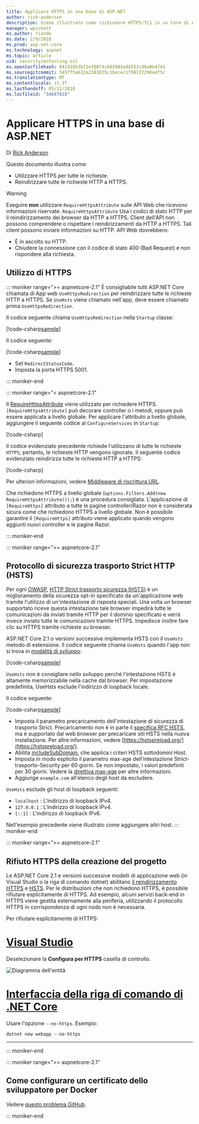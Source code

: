```yaml
---
title: Applicare HTTPS in una base di ASP.NET
author: rick-anderson
description: Viene illustrato come richiedere HTTPS/TLS in un Core di ASP.NET web app.
manager: wpickett
ms.author: riande
ms.date: 2/9/2018
ms.prod: asp.net-core
ms.technology: aspnet
ms.topic: article
uid: security/enforcing-ssl
ms.openlocfilehash: 0433ddb3bf1ef0074c683903ad4553cd6a0b4741
ms.sourcegitcommit: 545ff5a632e2281035c1becec1f99137298e4f5c
ms.translationtype: MT
ms.contentlocale: it-IT
ms.lasthandoff: 05/31/2018
ms.locfileid: "34687818"
---
```

# <a name="enforce-https-in-an-aspnet-core"></a>Applicare HTTPS in una base di ASP.NET

Di [Rick Anderson](https://twitter.com/RickAndMSFT)

Questo documento illustra come:

- Utilizzare HTTPS per tutte le richieste.
- Reindirizzare tutte le richieste HTTP a HTTPS.

> [!WARNING]
> Eseguire **non** utilizzare `RequireHttpsAttribute` sulle API Web che ricevono informazioni riservate. `RequireHttpsAttribute` Usa i codici di stato HTTP per il reindirizzamento dei browser da HTTP a HTTPS. Client dell'API non possono comprendere o rispettare i reindirizzamenti da HTTP a HTTPS. Tali client possono inviare informazioni su HTTP. API Web dovrebbero:
>
>* È in ascolto su HTTP.
>* Chiudere la connessione con il codice di stato 400 (Bad Request) e non rispondere alla richiesta.

<a name="require"></a>
## <a name="require-https"></a>Utilizzo di HTTPS

::: moniker range=">= aspnetcore-2.1"
È consigliabile tutti ASP.NET Core chiamata di App web `UseHttpsRedirection` per reindirizzare tutte le richieste HTTP a HTTPS. Se `UseHsts` viene chiamato nell'app, deve essere chiamato prima `UseHttpsRedirection`.

Il codice seguente chiama `UseHttpsRedirection` nella `Startup` classe:

[!code-csharp[sample](enforcing-ssl/sample/Startup.cs?name=snippet1&highlight=13)]


Il codice seguente:

[!code-csharp[sample](enforcing-ssl/sample/Startup.cs?name=snippet2&highlight=14-99)]

* Set `RedirectStatusCode`.
* Imposta la porta HTTPS 5001.

::: moniker-end


::: moniker range="< aspnetcore-2.1"

Il [RequireHttpsAttribute](/dotnet/api/Microsoft.AspNetCore.Mvc.RequireHttpsAttribute) viene utilizzato per richiedere HTTPS. `[RequireHttpsAttribute]` può decorare controller o i metodi, oppure può essere applicata a livello globale. Per applicare l'attributo a livello globale, aggiungere il seguente codice al `ConfigureServices` in `Startup`:

[!code-csharp[](authentication/accconfirm/sample/WebApp1/Startup.cs?name=snippet2&highlight=4-999)]

Il codice evidenziato precedente richiede l'utilizzano di tutte le richieste `HTTPS`; pertanto, le richieste HTTP vengono ignorate. Il seguente codice evidenziato reindirizza tutte le richieste HTTP a HTTPS:

[!code-csharp[](authentication/accconfirm/sample/WebApp1/Startup.cs?name=snippet_AddRedirectToHttps&highlight=7-999)]

Per ulteriori informazioni, vedere [Middleware di riscrittura URL](xref:fundamentals/url-rewriting).

Che richiedono HTTPS a livello globale (`options.Filters.Add(new RequireHttpsAttribute());`) è una procedura consigliata. L'applicazione di `[RequireHttps]` attributo a tutte le pagine controller/Razor non è considerata sicura come che richiedono HTTPS a livello globale. Non è possibile garantire il `[RequireHttps]` attributo viene applicato quando vengono aggiunti nuovi controller e le pagine Razor.

::: moniker-end

::: moniker range=">= aspnetcore-2.1"
<a name="hsts"></a>
## <a name="http-strict-transport-security-protocol-hsts"></a>Protocollo di sicurezza trasporto Strict HTTP (HSTS)

Per ogni [OWASP](https://www.owasp.org/index.php/About_The_Open_Web_Application_Security_Project), [HTTP Strict trasporto sicurezza (HSTS)](https://www.owasp.org/index.php/HTTP_Strict_Transport_Security_Cheat_Sheet) è un miglioramento della sicurezza opt-in specificato da un'applicazione web tramite l'utilizzo di un'intestazione di risposta speciali. Una volta un browser supportato riceve questa intestazione tale browser impedirà tutte le comunicazioni da inviati tramite HTTP per il dominio specificato e verrà invece inviato tutte le comunicazioni tramite HTTPS. Impedisce inoltre fare clic su HTTPS tramite richieste su browser.

ASP.NET Core 2.1 o versioni successive implementa HSTS con il `UseHsts` metodo di estensione. Il codice seguente chiama `UseHsts` quando l'app non si trova in [modalità di sviluppo](xref:fundamentals/environments):

[!code-csharp[sample](enforcing-ssl/sample/Startup.cs?name=snippet1&highlight=10)]

`UseHsts` non è consigliare nello sviluppo perché l'intestazione HSTS è altamente memorizzabile nella cache dal browser. Per impostazione predefinita, UseHsts esclude l'indirizzo di loopback locale.

Il codice seguente:

[!code-csharp[sample](enforcing-ssl/sample/Startup.cs?name=snippet2&highlight=5-12)]

* Imposta il parametro precaricamento dell'intestazione di sicurezza di trasporto Strict. Precaricamento non è in parte il [specifica RFC HSTS](https://tools.ietf.org/html/rfc6797), ma è supportato dal web browser per precaricare siti HSTS nella nuova installazione. Per altre informazioni, vedere [https://hstspreload.org/](https://hstspreload.org/).
* Abilita [includeSubDomain](https://tools.ietf.org/html/rfc6797#section-6.1.2), che applica i criteri HSTS sottodomini Host. 
* Imposta in modo esplicito il parametro max-age dell'intestazione Strict-trasporto-Security per 60 giorni. Se non impostato, i valori predefiniti per 30 giorni. Vedere la [direttiva max-age](https://tools.ietf.org/html/rfc6797#section-6.1.1) per altre informazioni.
* Aggiunge `example.com` all'elenco degli host da escludere.

`UseHsts` esclude gli host di loopback seguenti:

* `localhost` : L'indirizzo di loopback IPv4.
* `127.0.0.1` : L'indirizzo di loopback IPv4.
* `[::1]` : L'indirizzo di loopback IPv6.

Nell'esempio precedente viene illustrato come aggiungere altri host.
::: moniker-end


::: moniker range=">= aspnetcore-2.1"
<a name="https"></a>
## <a name="opt-out-of-https-on-project-creation"></a>Rifiuto HTTPS della creazione del progetto

Le ASP.NET Core 2.1 e versioni successive modelli di applicazione web (in Visual Studio o la riga di comando dotnet) abilitano [il reindirizzamento HTTPS](#require) e [HSTS](#hsts). Per le distribuzioni che non richiedono HTTPS, è possibile rifiutare esplicitamente di HTTPS. Ad esempio, alcuni servizi back-end in HTTPS viene gestita esternamente alla periferia, utilizzando il protocollo HTTPS in corrispondenza di ogni nodo non è necessaria.

Per rifiutare esplicitamente di HTTPS:

# <a name="visual-studiotabvisual-studio"></a>[Visual Studio](#tab/visual-studio) 

Deselezionare la **Configura per HTTPS** casella di controllo.

![Diagramma dell'entità](enforcing-ssl/_static/out.png)

#   <a name="net-core-clitabnetcore-cli"></a>[Interfaccia della riga di comando di .NET Core](#tab/netcore-cli) 

Usare l'opzione `--no-https`. Esempio:

```console
dotnet new webapp --no-https
```

---

::: moniker-end

::: moniker range=">= aspnetcore-2.1"
## <a name="how-to-setup-a-developer-certificate-for-docker"></a>Come configurare un certificato dello sviluppatore per Docker

Vedere [questo problema GitHub](https://github.com/aspnet/Docs/issues/6199).

::: moniker-end
